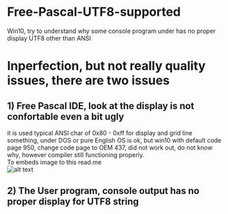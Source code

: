 # Free-Pascal-UTF8-supported
Win10, try to understand why some console program under has no  proper display UTF8 other than ANSI  

# Inperfection, but not really quality issues, there are two issues
## 1) Free Pascal IDE, look at the display is not confortable even a bit ugly  
it is used typical ANSI char of 0x80 - 0xff for display and grid line something, under DOS or pure English OS is ok, but win10 with default code page 950, change code page to OEM 437, did not work out, do not know why, however compiler still functioning properly.  
To embeds image to this read.me  
![alt text](http://url/to/img.png)  



## 2) The User program, console output has no proper display for UTF8 string


